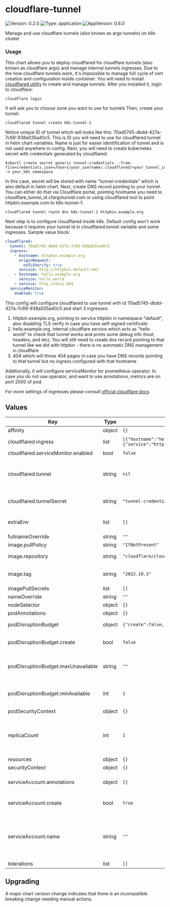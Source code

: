 # cloudflare-tunnel

![Version: 0.2.0](https://img.shields.io/badge/Version-0.2.0-informational?style=flat-square) ![Type: application](https://img.shields.io/badge/Type-application-informational?style=flat-square) ![AppVersion: 0.6.0](https://img.shields.io/badge/AppVersion-0.6.0-informational?style=flat-square)

Manage and use cloudflare tunnels (also known as argo tunnels) on k8s cluster

### Usage

This chart allows you to deploy cloudflared for cloudflare tunnels (also known as cloudflare argo) and manage internal tunnels ingresses.
Due to the how cloudflare tunnels work, it's impossible to manage full cycle of cert creation and configuration inside container.
You will need to install [cloudflared utility](https://github.com/cloudflare/cloudflared) to create and manage tunnels.
After you installed it, login to cloudflare:
```
cloudflare login
```
It will ask you to choose zone you want to use for tunnels
Then, create your tunnel:
```
cloudflared tunnel create k8s-tunnel-1
```
Notice unique ID of tunnel which will looks like this: 70ad5745-dbdd-427a-7c69-938a035a40c5. This is ID you will need to use for cloudflared.tunnel in helm chart variables.  Name is just for easier identification of tunnel and is not used anywhere in config.
Next, you will need to create kubernetes secret with credentials generated by cloudflared:
```
kubectl create secret generic tunnel-credentials --from-file=credentials.json=/Users/your_username/.cloudflared/<your_tunnel_id>.json -n your_k8s_namespace
```
In this case, secret will be stored with name "tunnel-credentials" which is also default in helm chart.
Next, create DNS record pointing to your tunnel. You can either do that via Cloudflare portal, pointing hostname you need to cloudflare_tunnel_id.cfargotunnel.com or using cloudflared tool to point httpbin.example.com to k8s-tunnel-1:
```
cloudflared tunnel route dns k8s-tunnel-1 httpbin.example.org
```
Next step is to configure cloudflared inside k8s. Default config won't work because it requires your tunnel id in cloudflared.tunnel variable and some ingresses. Sample value block:
```yaml
cloudflared:
  tunnel: 70ad5745-dbdd-427a-7c69-938a035a40c5
  ingress:
    - hostname: httpbin.example.org
      originRequest:
        noTLSVerify: true
      service: http://httpbin.default:443
    - hostname: hello.example.org
      service: hello_world
    - service: http_status:404
  serviceMonitor:
    enabled: true
```
This config will configure cloudflared to use tunnel with id 70ad5745-dbdd-427a-7c69-938a035a40c5 and start 3 ingresses:

1) httpbin.example.org, pointing to service httpbin in namespace "default", also disabling TLS verify in case you have self-signed certificate
2) hello.example.org, internal cloudflare service which acts as "hello world" to check that tunnel works and prints some debug info (host, headers, and etc). You will still need to create dns record pointing to that tunnel like we did with httpbin - there is no automatic DNS management in cloudflare
3) 404 which will throw 404 pages in case you have DNS records pointing to that tunnel but no ingress configured with that hostname

Additionally, it will configure serviceMonitor for prometheus-operator. In case you do not use operator, and want to use annotations, metrics are on port 2000 of pod.

For more settings of ingresses please consult [official cloudflare docs](https://developers.cloudflare.com/cloudflare-one/connections/connect-apps/configuration/configuration-file/ingress)

## Values

| Key | Type | Default | Description |
|-----|------|---------|-------------|
| affinity | object | `{}` | affinity rules |
| cloudflared.ingress | list | `[{"hostname":"hello.example.com","service":"hello_world"},{"service":"http_status:404"}]` | Yaml wth ingress rules |
| cloudflared.serviceMonitor.enabled | bool | `false` |  |
| cloudflared.tunnel | string | `nil` | tunnel UUID. Tunnel name will not work. Get it with 'cloudflared tunnel list' |
| cloudflared.tunnelSecret | string | `"tunnel-credentials"` | name of secret with stored tunnel credentials |
| extraEnv | list | `[]` | additional container environment variables |
| fullnameOverride | string | `""` |  |
| image.pullPolicy | string | `"IfNotPresent"` |  |
| image.repository | string | `"cloudflare/cloudflared"` | overrides default image |
| image.tag | string | `"2022.10.3"` | Overrides the image tag whose default is the chart appVersion. |
| imagePullSecrets | list | `[]` |  |
| nameOverride | string | `""` |  |
| nodeSelector | object | `{}` | node selector rules |
| podAnnotations | object | `{}` | pod annotations |
| podDisruptionBudget | object | `{"create":false,"maxUnavailable":"","minAvailable":1}` | Pod Disruption Budget configuration |
| podDisruptionBudget.create | bool | `false` | Specifies whether a PodDisruptionBudget should be created |
| podDisruptionBudget.maxUnavailable | string | `""` | Max number of pods that can be unavailable after the eviction |
| podDisruptionBudget.minAvailable | int | `1` | Min number of pods that must still be available after the eviction |
| podSecurityContext | object | `{}` | pod security context |
| replicaCount | int | `1` | Amount of replicas. Be aware that >1 replicas requires paid cloudflare loadbalancer subscription |
| resources | object | `{}` | pod limits/requests |
| securityContext | object | `{}` | security context |
| serviceAccount.annotations | object | `{}` | Annotations to add to the service account |
| serviceAccount.create | bool | `true` | Specifies whether a service account should be created |
| serviceAccount.name | string | `""` | The name of the service account to use. If not set and create is true, a name is generated using the fullname template |
| tolerations | list | `[]` | tolerations rules |

## Upgrading

A major chart version change indicates that there is an incompatible breaking change needing manual actions.